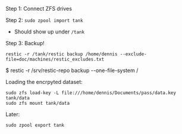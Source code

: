 

Step 1: Connect ZFS drives

Step 2: `sudo zpool import tank`
- Should show up under `/tank`

Step 3: Backup!

```
restic -r /tank/restic backup /home/dennis --exclude-file=doc/machines/restic_excludes.txt
```

$ restic -r /srv/restic-repo backup --one-file-system /


Loading the encrpyted dataset:

```
sudo zfs load-key -L file:///home/dennis/Documents/pass/data.key tank/data
sudo zfs mount tank/data
```


Later:

```
sudo zpool export tank
```

